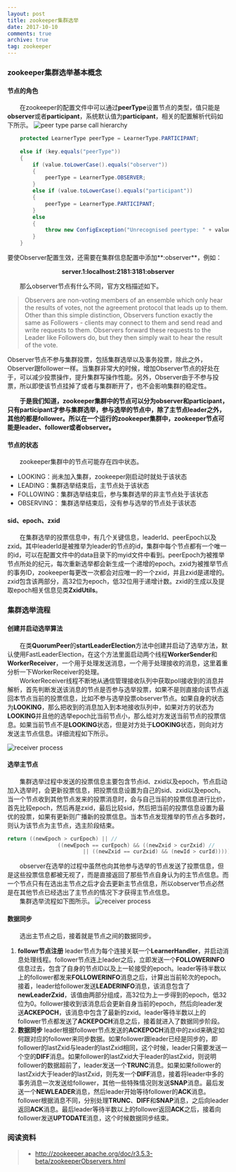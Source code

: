 ```yaml
---
layout: post
title: zookeeper集群选举
date: 2017-10-10
comments: true
archive: true
tag: zookeeper
---
```

### zookeeper集群选举基本概念
#### 节点的角色
&emsp;&emsp;在zookeeper的配置文件中可以通过**peerType**设置节点的类型，值只能是**observer**或者**participant**，系统默认值为**participant**，相关的配置解析代码如下所示。
![peer type parse call hierarchy](/images/zkLeaderElection/peerTypeParse.png)
~~~~java
	protected LearnerType peerType = LearnerType.PARTICIPANT;
	
	else if (key.equals("peerType"))
	{
		if (value.toLowerCase().equals("observer"))
		{
			peerType = LearnerType.OBSERVER;
		}
		else if (value.toLowerCase().equals("participant"))
		{
			peerType = LearnerType.PARTICIPANT;
		}
		else
		{
			throw new ConfigException("Unrecognised peertype: " + value);
		}
	}
~~~~
要使Observer配置生效，还需要在集群信息配置中添加**:observer**，例如：    
**<center>server.1:localhost:2181:3181:observer</center>**

&emsp;&emsp;那么observer节点有什么不同，官方文档描述如下。
> Observers are non-voting members of an ensemble which only hear the results of votes, not the agreement protocol that leads up to them. Other than this simple distinction, Observers function exactly the same as Followers - clients may connect to them and send read and write requests to them. Observers forward these requests to the Leader like Followers do, but they then simply wait to hear the result of the vote.

Observer节点不参与集群投票，包括集群选举以及事务投票，除此之外，Observer跟follower一样。当集群非常大的时候，增加Observer节点的好处在于，可以减少投票操作，提升集群写操作性能。另外，Observer由于不参与投票，所以即使该节点挂掉了或者与集群断开了，也不会影响集群的稳定性。

&emsp;&emsp;**于是我们知道，zookeeper集群中的节点可以分为observer和participant，只有participant才参与集群选举，参与选举的节点中，除了主节点leader之外，其他的都是follower。所以在一个运行的zookeeper集群中，zookeeper节点可能是leader、follower或者observer。**

#### 节点的状态
&emsp;&emsp;zookeeper集群中的节点可能存在四中状态。

- LOOKING：尚未加入集群，zookeeper刚启动时就处于该状态
- LEADING：集群选举结束后，主节点处于该状态
- FOLLOWING：集群选举结束后，参与集群选举的非主节点处于该状态
- OBSERVING： 集群选举结束后，没有参与选举的节点处于该状态

#### sid、epoch、zxid
&emsp;&emsp;在集群选举的投票信息中，有几个关键信息，leaderId、peerEpoch以及zxid。其中leaderId是被推举为leader的节点的id，集群中每个节点都有一个唯一的id，可以在配置文件中的data目录下的myid文件中看到。peerEpoch为被推举节点所处的纪元，每次重新选举都会新生成一个递增的epoch。zxid为被推举节点的事务ID，zookeeper每更改一次都会对应唯一的一个zxid，并且zxid是递增的。zxid包含该两部分，高32位为epoch，低32位用于递增计数。zxid的生成以及提取epoch相关信息见类**ZxidUtils**。

### 集群选举流程
#### 创建并启动选举算法
&emsp;&emsp;在类**QuorumPeer**的**startLeaderElection**方法中创建并启动了选举方法，默认使用FastLeaderElection，在这个方法里面启动两个线程**WorkerSender**和**WorkerReceiver**，一个用于处理发送消息，一个用于处理接收的消息，这里着重分析一下WorkerReceiver的处理。     
&emsp;&emsp;WorkerReceiver线程不断地从通信管理接收队列中获取poll接收到的消息并解析，首先判断发送该消息的节点是否参与选举投票，如果不是则直接向该节点返回本节点当前的投票信息，比如不参与选举投票observer节点。如果自身的状态为**LOOKING**，那么把收到的消息加入到本地接收队列中，如果对方的状态为**LOOKING**并且他的选举epoch比当前节点小，那么给对方发送当前节点的投票信息。如果当前节点不是**LOOKING**状态，但是对方处于**LOOKING**状态，则向对方发送主节点信息。详细流程如下所示。

![receiver process](/images/zkLeaderElection/rvcProcess.png)

#### 选举主节点
&emsp;&emsp;集群选举过程中发送的投票信息主要包含节点id、zxid以及epoch，节点启动加入选举时，会更新投票信息，把投票信息设置为自己的sid、zxid以及epoch。当一个节点收到其他节点发来的投票消息时，会与自己当前的投票信息进行比价，首先比较epoch，然后再是zxid，最后比较sid，然后把当前的投票信息设置为最优的投票，如果有更新则广播新的投票信息。当本节点发现推举的节点占多数时，则认为该节点为主节点，选主阶段结束。    
~~~~~java
return ((newEpoch > curEpoch) || //
				((newEpoch == curEpoch) && ((newZxid > curZxid) //
						|| ((newZxid == curZxid) && (newId > curId)))));
~~~~~
&emsp;&emsp;observer在选举的过程中虽然也向其他参与选举的节点发送了投票信息，但是这些投票信息都被无视了，而是直接返回了那些节点自身认为的主节点信息。而一个节点只有在选出主节点之后才会去更新主节点信息，所以observer节点必然是在其他节点已经选出了主节点的情况下才获得主节点信息。     
&emsp;&emsp;集群选举流程如下图所示。
![receiver process](/images/zkLeaderElection/zkelection.jpg)

#### 数据同步
&emsp;&emsp;选出主节点之后，接着就是节点之间的数据同步。
1. **followr节点注册**  leader节点为每个连接关联一个**LearnerHandler**，并启动消息处理线程。follower节点连上leader之后，立即发送一个**FOLLOWERINFO**信息过去，包含了自身的节点ID以及上一轮接受的epoch。leader等待半数以上的follower都发来**FOLLOWERINFO**消息之后，计算出当前轮次的epoch。
接着，leader给follower发送**LEADERINFO**消息，该消息包含了**newLeaderZxid**，该值由两部分组成，高32位为上一步得到的epoch，低32位为0。follower接收到该消息后会更新自身当前的epoch，然后向leader发送**ACKEPOCH**，该消息中包含了最新的zxid。leader等待半数以上的follower节点都发送了**ACKEPOCH**消息之后，接着就进入了数据同步阶段。
2. **数据同步** leader根据follower节点发送的**ACKEPOCH**消息中的zxid来确定如何跟对应的follower来同步数据。如果follower跟leader已经是同步的，即follower的lastZxid与leader的lastZxid相同，这个时候，leader只需要发送一个空的**DIFF**消息。如果follower的lastZxid大于leader的lastZxid，则说明follower的数据超前了，leader发送一个**TRUNC**消息。如果如果follower的lastZxid大于leader的lastZxid，则先发一个**DIFF**消息，接着将leader中多的事务消息一次发送给follower，其他一些特殊情况则发送**SNAP**消息。最后发送一个**NEWLEADER**消息，然后leader开始等待follower的**ACK**消息。follower根据消息不同，分别处理**TRUNC**、**DIFF**和**SNAP**消息，之后向leader返回**ACK**消息。最后leader等待半数以上的follower返回**ACK**之后，接着向follower发送**UPTODATE**消息，这个时候数据同步结束。

### 阅读资料
> - http://zookeeper.apache.org/doc/r3.5.3-beta/zookeeperObservers.html























